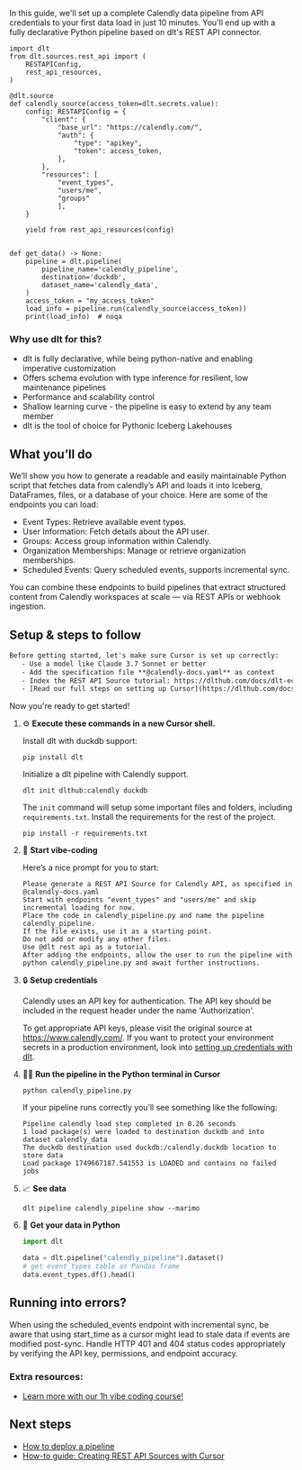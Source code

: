 In this guide, we'll set up a complete Calendly data pipeline from API credentials to your first data load in just 10 minutes. You'll end up with a fully declarative Python pipeline based on dlt's REST API connector.

```python-outcome
import dlt
from dlt.sources.rest_api import (
    RESTAPIConfig,
    rest_api_resources,
)

@dlt.source
def calendly_source(access_token=dlt.secrets.value):
    config: RESTAPIConfig = {
        "client": {
            "base_url": "https://calendly.com/",
            "auth": {
                "type": "apikey",
                "token": access_token,
            },
        },
        "resources": [
            "event_types",
            "users/me",
            "groups"
            ],
    }

    yield from rest_api_resources(config)


def get_data() -> None:
    pipeline = dlt.pipeline(
        pipeline_name='calendly_pipeline',
        destination='duckdb',
        dataset_name='calendly_data', 
    )
    access_token = "my_access_token"
    load_info = pipeline.run(calendly_source(access_token))
    print(load_info)  # noqa
```

### Why use dlt for this?

- dlt is fully declarative, while being python-native and enabling imperative customization
- Offers schema evolution with type inference for resilient, low maintenance pipelines
- Performance and scalability control
- Shallow learning curve - the pipeline is easy to extend by any team member
- dlt is the tool of choice for Pythonic Iceberg Lakehouses

## What you’ll do

We’ll show you how to generate a readable and easily maintainable Python script that fetches data from calendly’s API and loads it into Iceberg, DataFrames, files, or a database of your choice. Here are some of the endpoints you can load:

- Event Types: Retrieve available event types. 
- User Information: Fetch details about the API user. 
- Groups: Access group information within Calendly. 
- Organization Memberships: Manage or retrieve organization memberships. 
- Scheduled Events: Query scheduled events, supports incremental sync.

You can combine these endpoints to build pipelines that extract structured content from Calendly workspaces at scale — via REST APIs or webhook ingestion.

## Setup & steps to follow

```default
Before getting started, let's make sure Cursor is set up correctly:
   - Use a model like Claude 3.7 Sonnet or better
   - Add the specification file **@calendly-docs.yaml** as context
   - Index the REST API Source tutorial: https://dlthub.com/docs/dlt-ecosystem/verified-sources/rest_api/ and add it to context as **@dlt rest api**
   - [Read our full steps on setting up Cursor](https://dlthub.com/docs/dlt-ecosystem/llm-tooling/cursor-restapi#23-configuring-cursor-with-documentation)
```

Now you're ready to get started! 

1. ⚙️ **Execute these commands in a new Cursor shell.**
    
    Install dlt with duckdb support:
    ```shell
    pip install dlt
    ```

    Initialize a dlt pipeline with Calendly support.
    ```shell
    dlt init dlthub:calendly duckdb
    ```

    The `init` command will setup some important files and folders, including `requirements.txt`. Install the requirements for the rest of the project.
    ```shell
    pip install -r requirements.txt
    ```
    
2. 🤠 **Start vibe-coding**
    
    Here’s a nice prompt for you to start: 
    
    ```prompt
    Please generate a REST API Source for Calendly API, as specified in @calendly-docs.yaml 
    Start with endpoints "event_types" and "users/me" and skip incremental loading for now. 
    Place the code in calendly_pipeline.py and name the pipeline calendly_pipeline. 
    If the file exists, use it as a starting point. 
    Do not add or modify any other files. 
    Use @dlt rest api as a tutorial. 
    After adding the endpoints, allow the user to run the pipeline with python calendly_pipeline.py and await further instructions.
    ```

    
3. 🔒 **Setup credentials** 
    
    Calendly uses an API key for authentication. The API key should be included in the request header under the name 'Authorization'.
    
    To get appropriate API keys, please visit the original source at https://www.calendly.com/.
    If you want to protect your environment secrets in a production environment, look into [setting up credentials with dlt](https://dlthub.com/docs/walkthroughs/add_credentials).
    
4. 🏃‍♀️ **Run the pipeline in the Python terminal in Cursor**
    
    ```shell
    python calendly_pipeline.py
    ```
    
    If your pipeline runs correctly you’ll see something like the following:
    
    ```shell
    Pipeline calendly load step completed in 0.26 seconds
    1 load package(s) were loaded to destination duckdb and into dataset calendly_data
    The duckdb destination used duckdb:/calendly.duckdb location to store data
    Load package 1749667187.541553 is LOADED and contains no failed jobs
    ```
    
5. 📈 **See data**
    
    ```shell
    dlt pipeline calendly_pipeline show --marimo
    ```
    
6. 🐍 **Get your data in Python**
    
    ```python
    import dlt

   data = dlt.pipeline("calendly_pipeline").dataset()
   # get event_types table as Pandas frame
   data.event_types.df().head()
    ```

## Running into errors?

When using the scheduled_events endpoint with incremental sync, be aware that using start_time as a cursor might lead to stale data if events are modified post-sync. Handle HTTP 401 and 404 status codes appropriately by verifying the API key, permissions, and endpoint accuracy.

### Extra resources:

- [Learn more with our 1h vibe coding course!](https://www.youtube.com/watch?v=GGid70rnJuM)

## Next steps

- [How to deploy a pipeline](https://dlthub.com/docs/walkthroughs/deploy-a-pipeline)
- [How-to guide: Creating REST API Sources with Cursor](https://dlthub.com/docs/dlt-ecosystem/llm-tooling/cursor-restapi)